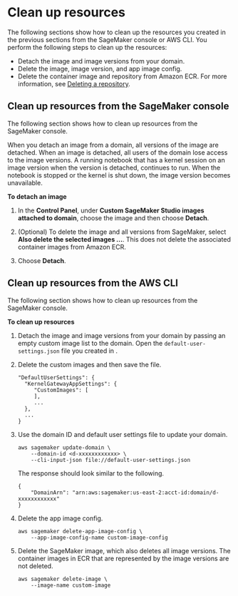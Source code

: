 # Clean up resources<a name="studio-byoi-cleanup"></a>

The following sections show how to clean up the resources you created in the previous sections from the SageMaker console or AWS CLI\. You perform the following steps to clean up the resources:
+ Detach the image and image versions from your domain\.
+ Delete the image, image version, and app image config\.
+ Delete the container image and repository from Amazon ECR\. For more information, see [Deleting a repository](https://docs.aws.amazon.com/AmazonECR/latest/userguide/repository-delete.html)\.

## Clean up resources from the SageMaker console<a name="studio-byoi-detach"></a>

The following section shows how to clean up resources from the SageMaker console\.

When you detach an image from a domain, all versions of the image are detached\. When an image is detached, all users of the domain lose access to the image versions\. A running notebook that has a kernel session on an image version when the version is detached, continues to run\. When the notebook is stopped or the kernel is shut down, the image version becomes unavailable\.

**To detach an image**

1. In the **Control Panel**, under **Custom SageMaker Studio images attached to domain**, choose the image and then choose **Detach**\.

1. \(Optional\) To delete the image and all versions from SageMaker, select **Also delete the selected images \.\.\.**\. This does not delete the associated container images from Amazon ECR\.

1. Choose **Detach**\.

## Clean up resources from the AWS CLI<a name="studio-byoi-sdk-cleanup"></a>

The following section shows how to clean up resources from the SageMaker console\.

**To clean up resources**

1. Detach the image and image versions from your domain by passing an empty custom image list to the domain\. Open the `default-user-settings.json` file you created in [](studio-byoi-attach.md#studio-byoi-sdk-attach-current-domain)\.

1. Delete the custom images and then save the file\.

   ```
   "DefaultUserSettings": {
     "KernelGatewayAppSettings": {
        "CustomImages": [
        ],
        ...
     },
     ...
   }
   ```

1. Use the domain ID and default user settings file to update your domain\.

   ```
   aws sagemaker update-domain \
       --domain-id <d-xxxxxxxxxxxx> \
       --cli-input-json file://default-user-settings.json
   ```

   The response should look similar to the following\.

   ```
   {
       "DomainArn": "arn:aws:sagemaker:us-east-2:acct-id:domain/d-xxxxxxxxxxxx"
   }
   ```

1. Delete the app image config\.

   ```
   aws sagemaker delete-app-image-config \
       --app-image-config-name custom-image-config
   ```

1. Delete the SageMaker image, which also deletes all image versions\. The container images in ECR that are represented by the image versions are not deleted\.

   ```
   aws sagemaker delete-image \
       --image-name custom-image
   ```